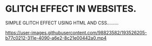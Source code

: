 # GLITCH EFFECT IN WEBSITES.
SIMPLE GLITCH EFFECT USING HTML AND CSS.........

https://user-images.githubusercontent.com/98823582/193526205-b77c0212-311e-4090-a6e2-8c21e00442a0.mp4

